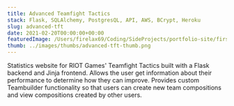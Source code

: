 ```yaml
---
title: Advanced Teamfight Tactics
stack: Flask, SQLAlchemy, PostgresQL, API, AWS, BCrypt, Heroku
slug: advanced-tft
date: 2021-02-20T00:00:00+00:00
featuredImage: /Users/firelax69/Coding/SideProjects/portfolio-site/first-portfolio/src/images/featured/advanced-tft-featured.png
thumb: ../images/thumbs/advanced-tft-thumb.png
---
```


Statistics website for RIOT Games' Teamfight Tactics built with a Flask backend and Jinja frontend. Allows the user get information about their performance to determine how they can improve. Provides custom Teambuilder functionality so that users can create new team compositions and view compositions created by other users.
